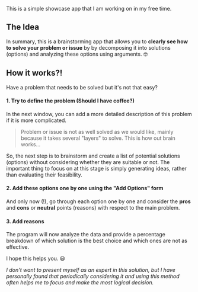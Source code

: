 This is a simple showcase app that I am working on in my free time.

## The Idea
In summary, this is a brainstorming app that allows you to **clearly see how to solve your problem or issue** by by decomposing it into solutions (options) and analyzing these options using arguments. 🤓

## How it works?!

Have a problem that needs to be solved but it's not that easy?

#### 1. Try to define the problem (Should I have coffee?)

In the next window, you can add a more detailed description of this problem if it is more complicated.

> Problem or issue is not as well solved as we would like, mainly because it takes several "layers" to solve. This is how out brain works...

So, the next step is to brainstorm and create a list of potential solutions (options) without considering whether they are suitable or not. The important thing to focus on at this stage is simply generating ideas, rather than evaluating their feasibility.

#### 2. Add these options one by one using the "Add Options" form

And only now (!), go through each option one by one and consider the **pros** and **cons** or **neutral** points (reasons) with respect to the main problem.

#### 3. Add reasons

The program will now analyze the data and provide a percentage breakdown of which solution is the best choice and which ones are not as effective.

I hope this helps you. 😃

*I don't want to present myself as an expert in this solution, but I have personally found that periodically considering it and using this method often helps me to focus and make the most logical decision.*